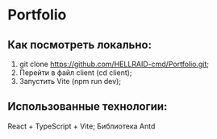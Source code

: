 # Portfolio 

## Как посмотреть локально:
1. git clone https://github.com/HELLRAID-cmd/Portfolio.git;
2. Перейти в файл client (cd client);
3. Запустить Vite (npm run dev);

## Использованные технологии:
React + TypeScript + Vite;
Библиотека Antd
